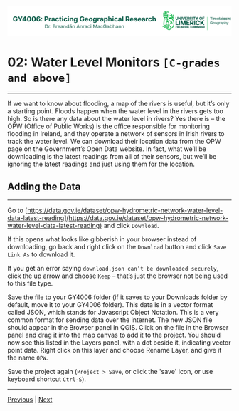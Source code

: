 ![UL Geography logo](../assets/images/GY4006_logo.png)

# 02: Water Level Monitors ```[C-grades and above]```
___

If we want to know about flooding, a map of the rivers is useful, but it’s only a starting point. Floods happen when the water level in the rivers gets too high. So is there any data about the water level in rivers? Yes there is – the OPW (Office of Public Works) is the office responsible for monitoring flooding in Ireland, and they operate a network of sensors in Irish rivers to track the water level. We can download their location data from the OPW page on the Government’s Open Data website. In fact, what we’ll be downloading is the latest readings from all of their sensors, but we’ll be ignoring the latest readings and just using them for the location.

## Adding the Data
___

Go to [https://data.gov.ie/dataset/opw-hydrometric-network-water-level-data-latest-reading](https://data.gov.ie/dataset/opw-hydrometric-network-water-level-data-latest-reading)  and click ```Download```. 

If this opens what looks like gibberish in your browser instead of downloading, go back and right click on the ```Download``` button and click ```Save Link As``` to download it. 

If you get an error saying ```download.json can’t be downloaded securely```, click the up arrow and choose ```Keep``` – that’s just the browser not being used to this file type. 

Save the file to your GY4006 folder (if it saves to your Downloads folder by default, move it to your GY4006 folder). This data is in a vector format called JSON, which stands for Javascript Object Notation. This is a very common format for sending data over the internet. The new JSON file should appear in the Browser panel in QGIS. Click on the file in the Browser panel and drag it into the map canvas to add it to the project. You should now see this listed in the Layers panel, with a dot beside it, indicating vector point data. Right click on this layer and choose Rename Layer, and give it the name ```OPW```.

Save the project again (```Project > Save```, or click the 'save' icon, or use keyboard shortcut ```Ctrl-S```).


___
[Previous](./01_Adding_Rivers_Lakes.md) | [Next](./03_Adding_The_AOIs.md)